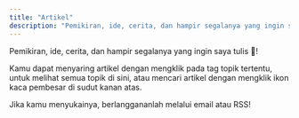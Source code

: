 ```yaml
---
title: "Artikel"
description: "Pemikiran, ide, cerita, dan hampir segalanya yang ingin saya tulis 🙌!"
---
```


Pemikiran, ide, cerita, dan hampir segalanya yang ingin saya tulis 🙌!

Kamu dapat menyaring artikel dengan mengklik pada tag topik tertentu, untuk melihat semua topik di sini, atau mencari artikel dengan mengklik ikon kaca pembesar di sudut kanan atas.

Jika kamu menyukainya, berlanggananlah melalui email atau RSS!